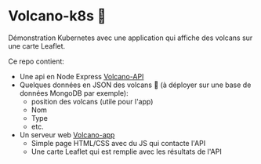 # Volcano-k8s :volcano:

Démonstration Kubernetes avec une application qui affiche des volcans sur une carte Leaflet.

Ce repo contient:

- Une api en Node Express [Volcano-API](https://github.com/benoitsemifir/Volcano-k8s/tree/main/VolcanoApi)
- Quelques données en JSON des volcans :volcano: (à déployer sur une base de données MongoDB par exemple):
  - position des volcans (utile pour l'app)
  - Nom
  - Type
  - etc.
- Un serveur web [Volcano-app](https://github.com/benoitsemifir/Volcano-k8s/tree/main/VolcanoApp)
  - Simple page HTML/CSS avec du JS qui contacte l'API
  - Une carte Leaflet qui est remplie avec les résultats de l'API

